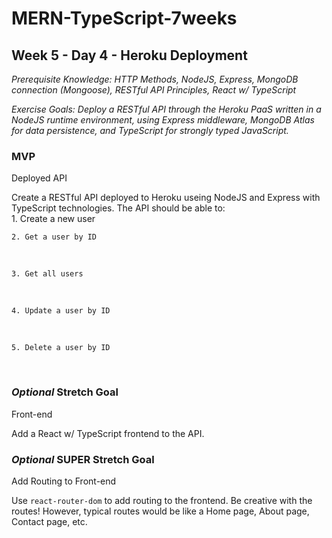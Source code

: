 # MERN-TypeScript-7weeks

## Week 5 - Day 4 - Heroku Deployment

_Prerequisite Knowledge: HTTP Methods, NodeJS, Express, MongoDB connection (Mongoose), RESTful API Principles, React w/ TypeScript_

_Exercise Goals: Deploy a RESTful API through the Heroku PaaS written in a NodeJS runtime environment, using Express middleware, MongoDB Atlas for data persistence, and TypeScript for strongly typed JavaScript._

### MVP

Deployed API

Create a RESTful API deployed to Heroku useing NodeJS and Express with TypeScript technologies. The API should be able to:
<br /> 1. Create a new user
<br />

    2. Get a user by ID

<br />

    3. Get all users

<br />

    4. Update a user by ID

<br />

    5. Delete a user by ID

<br />

### _Optional_ Stretch Goal

Front-end

Add a React w/ TypeScript frontend to the API.

### _Optional_ SUPER Stretch Goal

Add Routing to Front-end

Use `react-router-dom` to add routing to the frontend. Be creative with the routes! However, typical routes would be like a Home page, About page, Contact page, etc.
